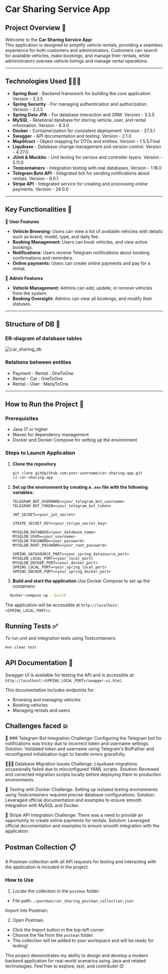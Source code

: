# Car Sharing Service App

## Project Overview 📝

Welcome to the **Car Sharing Service App**!  
This application is designed to simplify vehicle rentals, providing a seamless experience for both customers and administrators. Customers can search for available vehicles, make bookings, and manage their rentals, while administrators oversee vehicle listings and manage rental operations.

---

## Technologies Used 🧑🏻‍💻

- **Spring Boot** - Backend framework for building the core application. Version - 3.3.5  
- **Spring Security** - For managing authentication and authorization. Version - 3.3.5    
- **Spring Data JPA** - For database interaction and ORM. Version - 3.3.5    
- **MySQL** - Relational database for storing vehicle, user, and rental information. Version - 8.3.0     
- **Docker** - Containerization for consistent deployment. Version - 27.3.1   
- **Swagger** - API documentation and testing. Version - 2.1.0    
- **MapStruct** - Object mapping for DTOs and entities. Version - 1.5.5.Final   
- **Liquibase** - Database change management and version control. Version - 4.27.0    
- **JUnit & Mockito** - Unit testing for service and controller layers. Version - 5.11.0    
- **Testcontainers** - Integration testing with real databases. Version - 1.18.0   
- **Telegram Bots API** - Integrated bot for sending notifications about rentals. Version - 6.0.1  
- **Stripe API** - Integrated service for creating and processing online payments. Version - 24.0.0 

---

## Key Functionalities 🔑

📌 **User Features**
- **Vehicle Browsing:** Users can view a list of available vehicles with details such as brand, model, type, and daily fee.  
- **Booking Management:** Users can book vehicles, and view active bookings.  
- **Notifications:** Users receive Telegram notifications about booking confirmations and reminders.
- **Online payments:** Users can create online payments and pay for a rental.

📌 **Admin Features**
- **Vehicle Management:** Admins can add, update, or remove vehicles from the system.  
- **Booking Oversight:** Admins can view all bookings, and modify their statuses.

---

## Structure of DB 📁
### **ER-diagram of database tables**
![car_sharing_db](https://github.com/user-attachments/assets/83657a7d-d721-4b96-a6cd-4beaf8f78bea)

### **Relations between entities**
* Payment - Rental : OneToOne
* Rental - Car : OneToOne
* Rental - User : ManyToOne

---

## How to Run the Project 🚀

### **Prerequisites**
- Java 17 or higher  
- Maven for dependency management  
- Docker and Docker Compose for setting up the environment  

### **Steps to Launch Application**

1. **Clone the repository**
   ```bash
   git clone git@github.com:your-username/car-sharing-app.git
   cd car-sharing-app
   ```


2. **Set up the environment by creating a `.env` file with the following variables:**
   ```
   TELEGRAM_BOT_USERNAME=<your_telegram_bot_username>
   TELEGRAM_BOT_TOKEN=<your_telegram_bot_token>
   
   JWT_SECRET=<your_jwt_secret>
   
   STRIPE_SECRET_KEY=<your_stripe_secret_key>
   
   MYSQLDB_DATABASE=<your_database_name>
   MYSQLDB_USER=<your_username>
   MYSQLDB_PASSWORD=<your_password>
   MYSQLDB_ROOT_PASSWORD=<your_root_password>
   
   SPRING_DATASOURCE_PORT=<your_spring_datasource_port>
   MYSQLDB_LOCAL_PORT=<your_local_port>
   MYSQLDB_DOCKER_PORT=<your_docker_port>
   SPRING_LOCAL_PORT=<your_spring_local_port>
   SPRING_DOCKER_PORT=<your_spring_docker_port>
   ```
   
3. **Build and start the application**
Use Docker Compose to set up the containers:
```bash
  docker-compose up --build
```
The application will be accessible at `http://localhost:<SPRING_LOCAL_PORT>/`.

## Running Tests ✅
To run unit and integration tests using Testcontainers:
```bash
mvn clean test
```
## API Documentation 📑
Swagger UI is available for testing the API and is accessible at:
`http://localhost:<SPRING_LOCAL_PORT>/swagger-ui.html`.

This documentation includes endpoints for:

* Browsing and managing vehicles
* Booking vehicles
* Managing rentals and users

## Challenges faced 💥
🤖 ### Telegram Bot Integration
Challenge:
Configuring the Telegram bot for notifications was tricky due to incorrect token and username settings.
Solution:
Validated token and username using Telegram's BotFather and reconfigured initialization logic to handle errors gracefully.

👨🏻‍💻 Database Migration Issues
Challenge:
Liquibase migrations occasionally failed due to misconfigured YAML scripts.
Solution:
Reviewed and corrected migration scripts locally before deploying them to production environments.

🐳 Testing with Docker
Challenge:
Setting up isolated testing environments using Testcontainers required precise database configurations.
Solution:
Leveraged official documentation and examples to ensure smooth integration with MySQL and Docker.

🧾 Stripe API Integration
Challenge:
There was a need to provide an opportunity to create online payments for rentals.
Solution:
Leveraged official documentation and examples to ensure smooth integration with the application.

## Postman Collection 📋
A Postman collection with all API requests for testing and interacting with the application is included in the project.

### How to Use
1. Locate the collection in the `postman` folder:
  * File path: `./postman/car_sharing_postman_collection.json`

Import into Postman:

2. Open Postman.
  * Click the Import button in the top-left corner.
  * Choose the file from the `postman` folder.
  * The collection will be added to your workspace and will be ready for testing!

This project demonstrates my ability to design and develop a modern backend application for real-world scenarios using Java and related technologies.
Feel free to explore, test, and contribute! 😊









